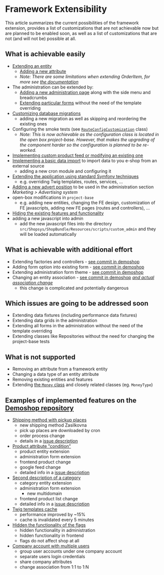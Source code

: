 # Framework Extensibility

This article summarizes the current possibilities of the framework extension,
provides a list of customizations that are not achievable now but are planned to be enabled soon,
as well as a list of customizations that are not (and will not be) possible at all.

## What is achievable easily
* [Extending an entity](entity-extension.md)
    * [Adding a new attribute](../cookbook/adding-new-attribute-to-an-entity.md)
    * *Note: There are some limitations when extending OrderItem, for more see [the documentation](entity-extension.md#orderitem)*
* The administration can be extended by:
    * [Adding a new administration page](../cookbook/adding-a-new-administration-page.md) along with the side menu and breadcrumbs
    * [Extending particular forms](form-extension.md) without the need of the template overriding
* [Customizing database migrations](../introduction/database-migrations.md)
    * adding a new migration as well as skipping and reordering the existing ones
* Configuring the smoke tests (see [`RouteConfigCustomization`](/ShopBundle/Smoke/Http/RouteConfigCustomization.php) class)
    * *Note: This is now achievable as the configuration class is located in the open box project-base.
    However, that makes the upgrading of the component harder so the configuration is planned to be re-worked.*
* [Implementing custom product feed or modifying an existing one](../model/product-feeds.md)
* [Implementing a basic data import](../cookbook/basic-data-import.md) to import data to you e-shop from an external source
    * adding a new cron module and configuring it
* [Extending the application using standard Symfony techniques](https://symfony.com/doc/current/bundles/override.html)
    * e.g. overriding Twig templates, routes, services, ...
* [Adding a new advert position](../cookbook/adding-a-new-advert-position.md) to be used in the administration section *Marketing > Advertising system*
* open-box modifications in `project-base`
    * e.g. adding new entities, changing the FE design, customization of FE javascripts, adding new FE pages (routes and controllers), ...
* [Hiding the existing features and functionality](https://github.com/shopsys/demoshop/pull/13)
* adding a new javascript into admin
    * add the new javascript files into the directory `src/Shopsys/ShopBundle/Resources/scripts/custom_admin` and they will be loaded automatically

## What is achievable with additional effort

* Extending factories and controllers - [see commit in demoshop](https://github.com/shopsys/demoshop/commit/898d111879aef40196f79ac763373560f44aef59#diff-1b3bd68670cd376165cdc6cfc634f24f)
* Adding form option into existing form - [see commit in demoshop](https://github.com/shopsys/demoshop/commit/898d111879aef40196f79ac763373560f44aef59#diff-3293b000b06ad6c0280341584c4d661d)
* Extending administration form theme - [see commit in demoshop](https://github.com/shopsys/demoshop/commit/d0e0eaaa2eeac5e1c90d8a29be5c827c4a067b9f)
* Changing an entity association - [see commit in demoshop](https://github.com/shopsys/demoshop/commit/9931083ea37ad611568e32bc1a9c8cf203401809) [*and actual association change*](https://github.com/shopsys/demoshop/commit/f3884368289da4b7c5eb1cee3078c9ec69c933dc)
    * this change is complicated and potentially dangerous

## Which issues are going to be addressed soon
* Extending data fixtures (including performance data fixtures)
* Extending data grids in the administration
* Extending all forms in the administration without the need of the template overriding
* Extending classes like Repositories without the need for changing the project-base tests

## What is not supported
* Removing an attribute from a framework entity
* Changing a data type of an entity attribute
* Removing existing entities and features
* Extending [the `Money` class](../model/how-to-work-with-money.md) and closely related classes (eg. `MoneyType`)

## Examples of implemented features on the [Demoshop repository](https://github.com/shopsys/demoshop)
* [Shipping method with pickup places](https://github.com/shopsys/demoshop/pull/6)
    * new shipping method Zasilkovna
    * pick up places are downloaded by cron
    * order process change
    * details in a [issue description](https://github.com/shopsys/demoshop/issues/3)
* [Product attribute "condition"](https://github.com/shopsys/demoshop/pull/7)
    * product entity extension
    * administration form extension
    * frontend product change
    * google feed change
    * detailed info in a [issue description](https://github.com/shopsys/demoshop/issues/4)
* [Second description of a category](https://github.com/shopsys/demoshop/pull/8)
    * category entity extension
    * administration form extension
        * new multidomain
    * frontend product list change
    * detailed info in a [issue description](https://github.com/shopsys/demoshop/issues/5)
* [Twig templates cache](https://github.com/shopsys/demoshop/pull/9)
    * performance improved by ~15%
    * cache is invalidated every 5 minutes
* [Hidden the functionality of the flags](https://github.com/shopsys/demoshop/pull/13)
    * hidden functionality in administration
    * hidden functionality in frontend
    * flags do not affect shop at all
* [Company account with multiple users](https://github.com/shopsys/demoshop/pull/15)
    * group user accounts under one company account
    * separate users login credentials
    * share company attributes
    * change association from 1:1 to 1:N
